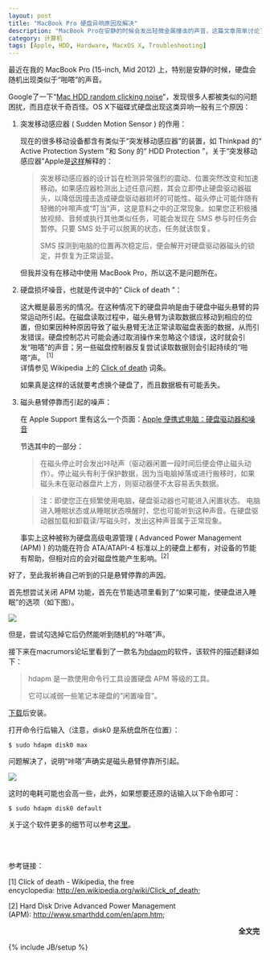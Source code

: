 ```yaml
---
layout: post
title: "MacBook Pro 硬盘异响原因及解决"
description: "MacBook Pro在安静的时候会发出轻微金属撞击的声音，这篇文章简单讨论了引起该声音的原因及解决办法。"
category: 计算机
tags: [Apple, HDD, Hardware, MacxOS X, Troubleshooting]
---
```


<p>最近在我的 MacBook Pro (15-inch, Mid 2012) 上，特别是安静的时候，硬盘会随机出现类似于&ldquo;啪嗒&rdquo;的声音。</p>
<p>Google了一下&ldquo;<a href="https://www.google.com/search?hl=en&amp;newwindow=1&amp;q=Mac+HDD+random+clicking+noise">Mac HDD random clicking noise</a>&rdquo;，发现很多人都被类似的问题困扰，而且症状千奇百怪。OS X下磁碟式硬盘出现这类异响一般有三个原因：</p>
<ol>
<li>
<p>突发移动感应器 ( Sudden Motion Sensor ) 的作用：</p>
<p>现在的很多移动设备都含有类似于&ldquo;突发移动感应器&rdquo;的装置，如 Thinkpad 的&ldquo; Active Protection System &rdquo;和 Sony 的&ldquo; HDD Protection &rdquo;，关于&ldquo;突发移动感应器&rdquo;Apple是<a href="http://support.apple.com/kb/HT1935?viewlocale=zh_CN">这样</a>解释的：</p>
<blockquote class="r-background">
突发移动感应器的设计旨在检测异常强烈的震动、位置突然改变和加速移动。如果感应器检测出上述任意问题，其会立即停止硬盘驱动器磁头，以降低因撞击造成硬盘驱动器损坏的可能性。磁头停止可能伴随有轻微的咔嚓声或&ldquo;叮当&rdquo;声，这是意料之中的正常现象。如果您正积极播放视频、音频或执行其他类似任务，可能会发现在 SMS 参与时任务会暂停。只要 SMS 处于可以脱离的状态，任务就该恢复。<p>
</p>SMS 探测到电脑的位置再次稳定后，便会解开对硬盘驱动器磁头的锁定，并恢复为正常运营。
</blockquote>
但我并没有在移动中使用 MacBook Pro，所以这不是问题所在。</li>
<li>
<p>硬盘损坏噪音，也就是传说中的&ldquo; Click of death &rdquo;：</p>
<p>这大概是最恶劣的情况。在这种情况下的硬盘异响是由于硬盘中磁头悬臂的异常运动所引起。在磁盘读取过程中，磁头悬臂为读取数据应移动到相应的位置，但如果因种种原因导致了磁头悬臂无法正常读取磁盘表面的数据，从而引发错误。硬盘控制芯片可能会通过取消操作来忽略这个错误，这时就会引发&ldquo;啪嗒&rdquo;的声音；另一些磁盘控制器反复尝试读取数据则会引起持续的&ldquo;啪嗒&rdquo;声。&nbsp;<sup>[1]</sup><br />详情参见 Wikipedia 上的&nbsp;<a href="http://en.wikipedia.org/wiki/Click_of_death">Click of death</a>&nbsp;词条。</p>
<p>如果真是这样的话就要考虑换个硬盘了，而且数据极有可能丢失。</p>
</li>
<li>
<p>磁头悬臂停靠而引起的噪声：</p>
<p>在 Apple Support 里有这么一个页面：<a href="http://support.apple.com/kb/TS2354?viewlocale=zh_CN">Apple 便携式电脑：硬盘驱动器和噪音</a></p>
<p>节选其中的一部分：</p>
<blockquote class="r-background">在磁头停止时会发出咔哒声（驱动器闲置一段时间后便会停止磁头动作）。停止磁头有利于保护数据，因为当电脑掉落或进行搬移时，如果磁头未在驱动器盘片上方，则驱动器便不太容易丢失数据。</blockquote>
<blockquote class="r-background">注：即使您正在频繁使用电脑，硬盘驱动器也可能进入闲置状态。 电脑进入睡眠状态或从睡眠状态唤醒时，您也可能听到这种声音。在硬盘驱动器加载和卸载读/写磁头时，发出这种声音属于正常现象。</blockquote>
<p>事实上这种被称为硬盘高级电源管理 ( Advanced Power Management (APM) ) 的功能在符合 ATA/ATAPI-4 标准以上的硬盘上都有，对设备的节能有帮助，但相对应的会对磁盘性能产生影响。<sup>[2]</sup></p>
</li>
</ol>
<p>好了，至此我祈祷自己听到的只是悬臂停靠的声因。</p>
<p>首先想尝试关闭 APM 功能，首先在节能选项里看到了&ldquo;如果可能，使硬盘进入睡眠&rdquo;的选项（如下图）。</p>
<p><img src="http://media.tumblr.com/tumblr_m8h6pgBAW71qjk5zc.png" /></p>
<p>但是，尝试勾选掉它后仍然能听到随机的&ldquo;咔嗒&rdquo;声。</p>
<p>接下来在macrumors论坛里看到了一款名为<a href="http://mckinlay.net.nz/hdapm/">hdapm</a>的软件，该软件的描述翻译如下：</p>
<blockquote class="r-background">
<p>hdapm 是一款使用命令行工具设置硬盘 APM 等级的工具。</p>
<p>它可以减弱一些笔记本硬盘的&ldquo;闲置噪音&rdquo;。</p>
</blockquote>
<p><a href="http://mckinlay.net.nz/files/hdapm-installer.dmg">下载</a>后安装。</p>
<p>打开命令行后输入（注意，disk0 是系统盘所在位置）：</p>
<pre><code>$ sudo hdapm disk0 max</code></pre>
<p>问题解决了，说明&ldquo;咔嗒&rdquo;声确实是磁头悬臂停靠所引起。</p>
<p><img src="http://media.tumblr.com/tumblr_m8h6p0QWjw1qjk5zc.png" /></p>
<p>这时的电耗可能也会高一些，此外，如果想要还原的话输入以下命令即可：</p>
<pre><code>$ sudo hdapm disk0 default</code></pre>
<p>关于这个软件更多的细节可以参考<a href="http://mckinlay.net.nz/hdapm/usage.html">这里</a>。</p>
<p><br /><br /></p>
<p>参考链接：</p>
<p>[1]&nbsp;Click of death - Wikipedia, the free encyclopedia:&nbsp;<a href="http://en.wikipedia.org/wiki/Click_of_death">http://en.wikipedia.org/wiki/Click_of_death</a>;</p>
<p>[2]&nbsp;Hard Disk Drive Advanced Power Management (APM):&nbsp;<a href="http://www.smarthdd.com/en/apm.htm">http://www.smarthdd.com/en/apm.htm</a>;</p>
<p align="right"><strong>全文完</strong>&nbsp;</p>

{% include JB/setup %}
